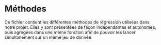 # Méthodes 

Ce fichier contient les différentes méthodes de régréssion utilisées dans notre projet. Elles y sont présentées de façon indépendantes et autonomes, puis agrégées dans une même fonction afin de pouvoir les lancer simultanément sur un même jeu de donnée. 

